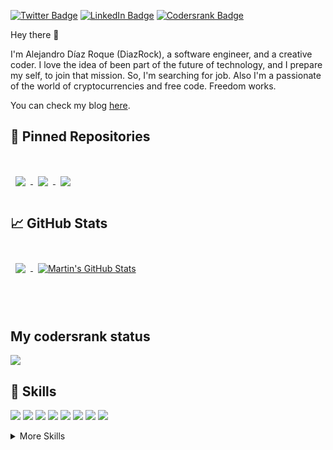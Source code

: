
[![Twitter Badge](https://img.shields.io/badge/Twitter-Profile-informational?style=flat&logo=twitter&logoColor=white&color=1CA2F1)](https://twitter.com/DiazRock2)
[![LinkedIn Badge](https://img.shields.io/badge/LinkedIn-Profile-informational?style=flat&logo=linkedin&logoColor=white&color=0D76A8)](https://www.linkedin.com/in/diazrock/)
[![Codersrank Badge](https://img.shields.io/badge/Codersrank-Profile-informational?style=flat&logo=codersrank&logoColor=white&color=0D76A8)](https://profile.codersrank.io/user/diazrock/)

Hey there 👋

I'm Alejandro Díaz Roque (DiazRock), a software engineer, and a creative coder. I love the idea of been part of the future of technology, and I prepare my self, to join that mission. So, I'm searching for job. Also I'm a passionate of the world of cryptocurrencies and free code. Freedom works. 

You can check my blog [here](https://hive.blog/@diazrock/posts).


## 📌 Pinned Repositories

<br>

<a href="https://https://github.com/DiazRock/cool-compiler-2020">
  <img align="center" style="margin:1rem 0.5rem" src="https://github-readme-stats.vercel.app/api/pin/?username=diazrock&repo=cool-compiler-2020&title_color=ffffff&text_color=c9cacc&icon_color=4AB197&bg_color=1A2B34" />
</a>

<a href="https://github.com/bloque64/bloque64_web">
  <img align="center" style="margin:0.5rem" src="https://github-readme-stats.vercel.app/api/pin/?username=bloque64&repo=bloque64_web&title_color=ffffff&text_color=c9cacc&icon_color=4AB197&bg_color=1A2B34" />
</a>

<a href="https://github.com/DiazRock/Diaz_Chord">
  <img align="center" style="margin:0.5rem" src="https://github-readme-stats.vercel.app/api/pin/?username=diazrock&repo=Diaz_Chord&title_color=ffffff&text_color=c9cacc&icon_color=4AB197&bg_color=1A2B34" />
</a>

## &#x1f4c8; GitHub Stats

<br>

<a href="https://github.com/diazrock">
  <img align="center" style="margin:0.5rem" src="https://github-readme-stats.vercel.app/api/top-langs/?username=diazrock&title_color=ffffff&text_color=c9cacc&icon_color=4AB197&bg_color=1A2B34" />
</a>

<a href="https://github.com/diazrock">
  <img align="center" style="margin:0.5rem" src="https://github-readme-stats.vercel.app/api?username=diazrock&show_icons=true&line_height=27&count_private=true&title_color=ffffff&text_color=c9cacc&icon_color=4AB097&bg_color=1A2B34" alt="Martin's GitHub Stats" />
</a>

<br>
<br>

<br>
<br>

## My codersrank status

![](https://cr-ss-service.azurewebsites.net/api/ScreenShot?widget=summary&username=diazrock)

## 💼 Skills

![](https://img.shields.io/badge/Code-Vue-informational?style=flat&logo=Vue&logoColor=white&color=4AB197)
![](https://img.shields.io/badge/Code-Nuxt-informational?style=flat&logo=Nuxt&logoColor=white&color=4AB197)
![](https://img.shields.io/badge/Code-Vuex-informational?style=flat&logo=Vuex&logoColor=white&color=4AB197)
![](https://img.shields.io/badge/Code-JavaScript-informational?style=flat&logo=JavaScript&logoColor=white&color=4AB197)
![](https://img.shields.io/badge/Code-TypeScript-informational?style=flat&logo=TypeScript&logoColor=white&color=4AB197)
![](https://img.shields.io/badge/Code-Python-informational?style=flat&logo=Python&logoColor=white&color=4AB197)
![](https://img.shields.io/badge/Code-Prolog-informational?style=flat&logo=Prolog&logoColor=white&color=4AB197)
![](https://img.shields.io/badge/Code-R-informational?style=flat&logo=R&logoColor=white&color=4AB197)

<details>
<summary>More Skills</summary>
<br>

![](https://img.shields.io/badge/Style-CSS-informational?style=flat&logo=css3&logoColor=white&color=4AB197)
![](https://img.shields.io/badge/Style-HTML-informational?style=flat&logo=HTML5&logoColor=white&color=4AB197)

<br>

![](https://img.shields.io/badge/Test-Pytest-informational?style=flat&logo=Pytest&logoColor=white&color=4AB197)

<br>

![](https://img.shields.io/badge/Tools-Docker-informational?style=flat&logo=docker&logoColor=white&color=4AB197)
![](https://img.shields.io/badge/Tools-NPM-informational?style=flat&logo=npm&logoColor=white&color=4AB197)
![](https://img.shields.io/badge/Tools-GitHub-informational?style=flat&logo=GitHub&logoColor=white&color=4AB197)
![](https://img.shields.io/badge/Tools-GitLab-informational?style=flat&logo=GitLab&logoColor=white&color=4AB197)
![](https://img.shields.io/badge/Tools-Git-informational?style=flat&logo=Git&logoColor=white&color=4AB197)
![](https://img.shields.io/badge/Tools-Linux-informational?style=flat&logo=Linux&logoColor=white&color=4AB197)

</details>

<br>


